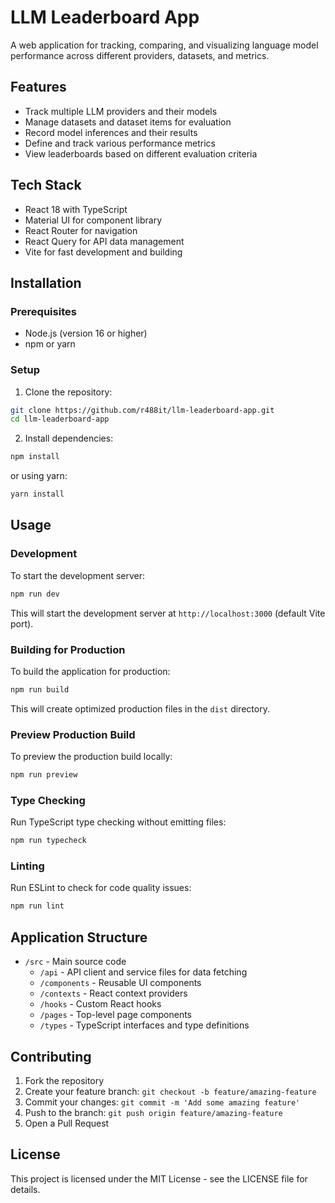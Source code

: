 # LLM Leaderboard App

A web application for tracking, comparing, and visualizing language model performance across different providers, datasets, and metrics.

## Features

- Track multiple LLM providers and their models
- Manage datasets and dataset items for evaluation
- Record model inferences and their results
- Define and track various performance metrics
- View leaderboards based on different evaluation criteria

## Tech Stack

- React 18 with TypeScript
- Material UI for component library
- React Router for navigation
- React Query for API data management
- Vite for fast development and building

## Installation

### Prerequisites

- Node.js (version 16 or higher)
- npm or yarn

### Setup

1. Clone the repository:

```bash
git clone https://github.com/r488it/llm-leaderboard-app.git
cd llm-leaderboard-app
```

2. Install dependencies:

```bash
npm install
```

or using yarn:

```bash
yarn install
```

## Usage

### Development

To start the development server:

```bash
npm run dev
```

This will start the development server at `http://localhost:3000` (default Vite port).

### Building for Production

To build the application for production:

```bash
npm run build
```

This will create optimized production files in the `dist` directory.

### Preview Production Build

To preview the production build locally:

```bash
npm run preview
```

### Type Checking

Run TypeScript type checking without emitting files:

```bash
npm run typecheck
```

### Linting

Run ESLint to check for code quality issues:

```bash
npm run lint
```

## Application Structure

- `/src` - Main source code
  - `/api` - API client and service files for data fetching
  - `/components` - Reusable UI components
  - `/contexts` - React context providers
  - `/hooks` - Custom React hooks
  - `/pages` - Top-level page components
  - `/types` - TypeScript interfaces and type definitions

## Contributing

1. Fork the repository
2. Create your feature branch: `git checkout -b feature/amazing-feature`
3. Commit your changes: `git commit -m 'Add some amazing feature'`
4. Push to the branch: `git push origin feature/amazing-feature`
5. Open a Pull Request

## License

This project is licensed under the MIT License - see the LICENSE file for details.